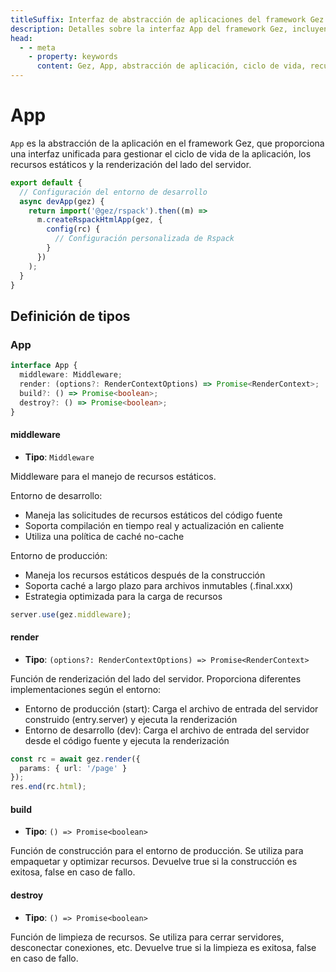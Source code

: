```yaml
---
titleSuffix: Interfaz de abstracción de aplicaciones del framework Gez
description: Detalles sobre la interfaz App del framework Gez, incluyendo la gestión del ciclo de vida de la aplicación, el manejo de recursos estáticos y la renderización del lado del servidor, para ayudar a los desarrolladores a comprender y utilizar las funciones principales de la aplicación.
head:
  - - meta
    - property: keywords
      content: Gez, App, abstracción de aplicación, ciclo de vida, recursos estáticos, renderización del lado del servidor, API
---
```


# App

`App` es la abstracción de la aplicación en el framework Gez, que proporciona una interfaz unificada para gestionar el ciclo de vida de la aplicación, los recursos estáticos y la renderización del lado del servidor.

```ts title="entry.node.ts"
export default {
  // Configuración del entorno de desarrollo
  async devApp(gez) {
    return import('@gez/rspack').then((m) =>
      m.createRspackHtmlApp(gez, {
        config(rc) {
          // Configuración personalizada de Rspack
        }
      })
    );
  }
}
```

## Definición de tipos
### App

```ts
interface App {
  middleware: Middleware;
  render: (options?: RenderContextOptions) => Promise<RenderContext>;
  build?: () => Promise<boolean>;
  destroy?: () => Promise<boolean>;
}
```

#### middleware

- **Tipo**: `Middleware`

Middleware para el manejo de recursos estáticos.

Entorno de desarrollo:
- Maneja las solicitudes de recursos estáticos del código fuente
- Soporta compilación en tiempo real y actualización en caliente
- Utiliza una política de caché no-cache

Entorno de producción:
- Maneja los recursos estáticos después de la construcción
- Soporta caché a largo plazo para archivos inmutables (.final.xxx)
- Estrategia optimizada para la carga de recursos

```ts
server.use(gez.middleware);
```

#### render

- **Tipo**: `(options?: RenderContextOptions) => Promise<RenderContext>`

Función de renderización del lado del servidor. Proporciona diferentes implementaciones según el entorno:
- Entorno de producción (start): Carga el archivo de entrada del servidor construido (entry.server) y ejecuta la renderización
- Entorno de desarrollo (dev): Carga el archivo de entrada del servidor desde el código fuente y ejecuta la renderización

```ts
const rc = await gez.render({
  params: { url: '/page' }
});
res.end(rc.html);
```

#### build

- **Tipo**: `() => Promise<boolean>`

Función de construcción para el entorno de producción. Se utiliza para empaquetar y optimizar recursos. Devuelve true si la construcción es exitosa, false en caso de fallo.

#### destroy

- **Tipo**: `() => Promise<boolean>`

Función de limpieza de recursos. Se utiliza para cerrar servidores, desconectar conexiones, etc. Devuelve true si la limpieza es exitosa, false en caso de fallo.
```